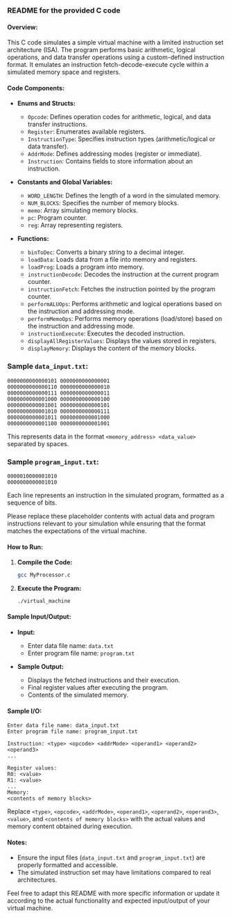 ### README for the provided C code

#### Overview:

This C code simulates a simple virtual machine with a limited instruction set architecture (ISA). The program performs basic arithmetic, logical operations, and data transfer operations using a custom-defined instruction format. It emulates an instruction fetch-decode-execute cycle within a simulated memory space and registers.

#### Code Components:

- **Enums and Structs:**
  - `Opcode`: Defines operation codes for arithmetic, logical, and data transfer instructions.
  - `Register`: Enumerates available registers.
  - `InstructionType`: Specifies instruction types (arithmetic/logical or data transfer).
  - `AddrMode`: Defines addressing modes (register or immediate).
  - `Instruction`: Contains fields to store information about an instruction.

- **Constants and Global Variables:**
  - `WORD_LENGTH`: Defines the length of a word in the simulated memory.
  - `NUM_BLOCKS`: Specifies the number of memory blocks.
  - `memo`: Array simulating memory blocks.
  - `pc`: Program counter.
  - `reg`: Array representing registers.

- **Functions:**
  - `binToDec`: Converts a binary string to a decimal integer.
  - `loadData`: Loads data from a file into memory and registers.
  - `loadProg`: Loads a program into memory.
  - `instructionDecode`: Decodes the instruction at the current program counter.
  - `instructionFetch`: Fetches the instruction pointed by the program counter.
  - `performALUOps`: Performs arithmetic and logical operations based on the instruction and addressing mode.
  - `performMemoOps`: Performs memory operations (load/store) based on the instruction and addressing mode.
  - `instructionExecute`: Executes the decoded instruction.
  - `displayAllRegisterValues`: Displays the values stored in registers.
  - `displayMemory`: Displays the content of the memory blocks.

### Sample `data_input.txt`:
```plaintext
0000000000000101 0000000000000001
0000000000000110 0000000000000010
0000000000000111 0000000000000011
0000000000001000 0000000000000100
0000000000001001 0000000000000101
0000000000001010 0000000000000111
0000000000001011 0000000000001000
0000000000001100 0000000000001001
```
This represents data in the format `<memory_address> <data_value>` separated by spaces.

### Sample `program_input.txt`:
```plaintext
0000010000001010
0000000000001010
```
Each line represents an instruction in the simulated program, formatted as a sequence of bits.

Please replace these placeholder contents with actual data and program instructions relevant to your simulation while ensuring that the format matches the expectations of the virtual machine.

#### How to Run:

1. **Compile the Code:**
   ```bash
   gcc MyProcessor.c
   ```

2. **Execute the Program:**
   ```bash
   ./virtual_machine
   ```

#### Sample Input/Output:

- **Input:**
  - Enter data file name: `data.txt`
  - Enter program file name: `program.txt`

- **Sample Output:**
  - Displays the fetched instructions and their execution.
  - Final register values after executing the program.
  - Contents of the simulated memory.

#### Sample I/O:

```plaintext
Enter data file name: data_input.txt
Enter program file name: program_input.txt

Instruction: <type> <opcode> <addrMode> <operand1> <operand2> <operand3>
...

Register values:
R0: <value>
R1: <value>
...
Memory:
<contents of memory blocks>
```

Replace `<type>`, `<opcode>`, `<addrMode>`, `<operand1>`, `<operand2>`, `<operand3>`, `<value>`, and `<contents of memory blocks>` with the actual values and memory content obtained during execution.

#### Notes:

- Ensure the input files (`data_input.txt` and `program_input.txt`) are properly formatted and accessible.
- The simulated instruction set may have limitations compared to real architectures.

Feel free to adapt this README with more specific information or update it according to the actual functionality and expected input/output of your virtual machine.   
